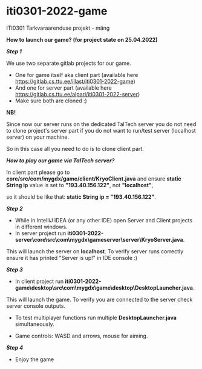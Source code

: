 # iti0301-2022-game

ITI0301 Tarkvaraarenduse projekt - mäng


**How to launch our game? (for project state on 25.04.2022)**

**_Step 1_**

We use two separate gitlab projects for our game.
- One for game itself aka client part (available here https://gitlab.cs.ttu.ee/illast/iti0301-2022-game)
- And one for server part (available here https://gitlab.cs.ttu.ee/alpari/iti0301-2022-server)
- Make sure both are cloned :)


**NB!**

Since now our server runs on the dedicated TalTech server you do not need to clone project's server part
if you do not want to run/test server (localhost server) on your machine.

So in this case all you need to do is to clone client part.

**_How to play our game via TalTech server?_**

In client part please go to **core/src/com/mygdx/game/client/KryoClient.java** 
and ensure **static String ip** value is set to **"193.40.156.122"**, not **"localhost"**,

so it should be like that: **static String ip = "193.40.156.122"**.


**_Step 2_**
- While in IntelliJ IDEA (or any other IDE) open Server and Client projects in different windows.
- In server project run **iti0301-2022-server\core\src\com\mygdx\gameserver\server\KryoServer.java**.

This will launch the server on **localhost**. 
To verify server runs correctly ensure it has printed "Server is up!" in IDE console :)

**_Step 3_**
- In client project run **iti0301-2022-game\desktop\src\com\mygdx\game\desktop\DesktopLauncher.java**.

This will launch the game.
To verify you are connected to the server check server console outputs.

- To test multiplayer functions run multiple **DesktopLauncher.java** simultaneously.

- Game controls: WASD and arrows, mouse for aiming.

**_Step 4_**

- Enjoy the game
